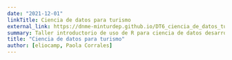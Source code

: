 ```yaml
---
date: "2021-12-01"
linkTitle: Ciencia de datos para turismo
external_link: https://dnme-minturdep.github.io/DT6_ciencia_de_datos_turismo/
summary: Taller introductorio de uso de R para ciencia de datos desarrollado para el Ministerio de Turismo.
title: "Ciencia de datos para turismo"
author: [eliocamp, Paola Corrales]
---
```


